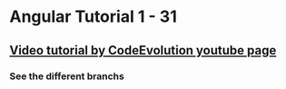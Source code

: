# Angular Tutorial 1 - 31 

## [Video tutorial by CodeEvolution youtube page](https://www.youtube.com/playlist?list=PLC3y8-rFHvwhBRAgFinJR8KHIrCdTkZcZ)

### See the different branchs
